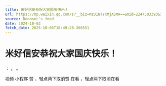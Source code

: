 ```yaml
---
title: 米好信安恭祝大家国庆快乐！
url: https://mp.weixin.qq.com/s?__biz=MzU1NTYxMjA5MA==&mid=2247503393&idx=1&sn=9fbf76b892763cc56494e4b1a09bebbe
source: Doonsec's feed
date: 2024-10-02
fetch_date: 2025-10-06T18:49:28.366551
---
```


# 米好信安恭祝大家国庆快乐！

：
，
。

视频
小程序
赞
，轻点两下取消赞
在看
，轻点两下取消在看